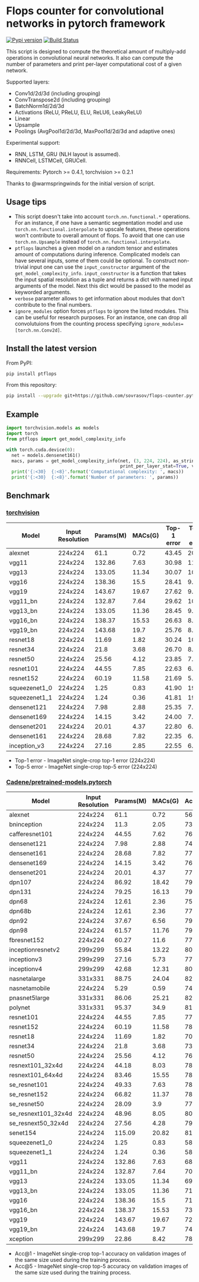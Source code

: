 # Flops counter for convolutional networks in pytorch framework
[![Pypi version](https://img.shields.io/pypi/v/ptflops.svg)](https://pypi.org/project/ptflops/)
[![Build Status](https://travis-ci.com/sovrasov/flops-counter.pytorch.svg?branch=master)](https://travis-ci.com/sovrasov/flops-counter.pytorch)

This script is designed to compute the theoretical amount of multiply-add operations
in convolutional neural networks. It also can compute the number of parameters and
print per-layer computational cost of a given network.

Supported layers:
- Conv1d/2d/3d (including grouping)
- ConvTranspose2d (including grouping)
- BatchNorm1d/2d/3d
- Activations (ReLU, PReLU, ELU, ReLU6, LeakyReLU)
- Linear
- Upsample
- Poolings (AvgPool1d/2d/3d, MaxPool1d/2d/3d and adaptive ones)

Experimental support:
- RNN, LSTM, GRU (NLH layout is assumed).
- RNNCell, LSTMCell, GRUCell.

Requirements: Pytorch >= 0.4.1, torchvision >= 0.2.1

Thanks to @warmspringwinds for the initial version of script.

## Usage tips

- This script doesn't take into account `torch.nn.functional.*` operations. For an instance, if one have a semantic segmentation model and use `torch.nn.functional.interpolate` to upscale features, these operations won't contribute to overall amount of flops. To avoid that one can use `torch.nn.Upsample` instead of `torch.nn.functional.interpolate`.
- `ptflops` launches a given model on a random tensor and estimates amount of computations during inference. Complicated models can have several inputs, some of them could be optional. To construct non-trivial input one can use the `input_constructor` argument of the `get_model_complexity_info`. `input_constructor` is a function that takes the input spatial resolution as a tuple and returns a dict with named input arguments of the model. Next this dict would be passed to the model as keyworded arguments.
- `verbose` parameter allows to get information about modules that don't contribute to the final numbers.
- `ignore_modules` option forces `ptflops` to ignore the listed modules. This can be useful
for research purposes. For an instance, one can drop all convolutuions from the counting process
specifying `ignore_modules=[torch.nn.Conv2d]`.

## Install the latest version
From PyPI:
```bash
pip install ptflops
```

From this repository:
```bash
pip install --upgrade git+https://github.com/sovrasov/flops-counter.pytorch.git
```

## Example
```python
import torchvision.models as models
import torch
from ptflops import get_model_complexity_info

with torch.cuda.device(0):
  net = models.densenet161()
  macs, params = get_model_complexity_info(net, (3, 224, 224), as_strings=True,
                                           print_per_layer_stat=True, verbose=True)
  print('{:<30}  {:<8}'.format('Computational complexity: ', macs))
  print('{:<30}  {:<8}'.format('Number of parameters: ', params))
```

## Benchmark

### [torchvision](https://pytorch.org/docs/1.0.0/torchvision/models.html)

Model         | Input Resolution | Params(M) | MACs(G) | Top-1 error | Top-5 error
---           |---               |---        |---      |---          |---
alexnet       |224x224           | 61.1      | 0.72    | 43.45       | 20.91
vgg11         |224x224           | 132.86    | 7.63    | 30.98       | 11.37
vgg13         |224x224           | 133.05    | 11.34   | 30.07       | 10.75
vgg16         |224x224           | 138.36    | 15.5    | 28.41       | 9.62
vgg19         |224x224           | 143.67    | 19.67   | 27.62       | 9.12
vgg11_bn      |224x224           | 132.87    | 7.64    | 29.62       | 10.19
vgg13_bn      |224x224           | 133.05    | 11.36   | 28.45       | 9.63
vgg16_bn      |224x224           | 138.37    | 15.53   | 26.63       | 8.50
vgg19_bn      |224x224           | 143.68    | 19.7    | 25.76       | 8.15
resnet18      |224x224           | 11.69     | 1.82    | 30.24       | 10.92
resnet34      |224x224           | 21.8      | 3.68    | 26.70       | 8.58
resnet50      |224x224           | 25.56     | 4.12    | 23.85       | 7.13
resnet101     |224x224           | 44.55     | 7.85    | 22.63       | 6.44
resnet152     |224x224           | 60.19     | 11.58   | 21.69       | 5.94
squeezenet1_0 |224x224           | 1.25      | 0.83    | 41.90       | 19.58
squeezenet1_1 |224x224           | 1.24      | 0.36    | 41.81       | 19.38
densenet121   |224x224           | 7.98      | 2.88    | 25.35       | 7.83
densenet169   |224x224           | 14.15     | 3.42    | 24.00       | 7.00
densenet201   |224x224           | 20.01     | 4.37    | 22.80       | 6.43
densenet161   |224x224           | 28.68     | 7.82    | 22.35       | 6.20
inception_v3  |224x224           | 27.16     | 2.85    | 22.55       | 6.44

* Top-1 error - ImageNet single-crop top-1 error (224x224)
* Top-5 error - ImageNet single-crop top-5 error (224x224)

### [Cadene/pretrained-models.pytorch](https://github.com/Cadene/pretrained-models.pytorch)

Model               | Input Resolution | Params(M) | MACs(G)     | Acc@1       | Acc@5
---                 |---               |---        |---          |---          |---
alexnet             | 224x224          | 61.1      | 0.72        | 56.432      | 79.194
bninception         | 224x224          | 11.3      | 2.05        | 73.524      | 91.562
cafferesnet101      | 224x224          | 44.55     | 7.62        | 76.2        | 92.766
densenet121         | 224x224          | 7.98      | 2.88        | 74.646      | 92.136
densenet161         | 224x224          | 28.68     | 7.82        | 77.56       | 93.798
densenet169         | 224x224          | 14.15     | 3.42        | 76.026      | 92.992
densenet201         | 224x224          | 20.01     | 4.37        | 77.152      | 93.548
dpn107              | 224x224          | 86.92     | 18.42       | 79.746      | 94.684
dpn131              | 224x224          | 79.25     | 16.13       | 79.432      | 94.574
dpn68               | 224x224          | 12.61     | 2.36        | 75.868      | 92.774
dpn68b              | 224x224          | 12.61     | 2.36        | 77.034      | 93.59
dpn92               | 224x224          | 37.67     | 6.56        | 79.4        | 94.62
dpn98               | 224x224          | 61.57     | 11.76       | 79.224      | 94.488
fbresnet152         | 224x224          | 60.27     | 11.6        | 77.386      | 93.594
inceptionresnetv2   | 299x299          | 55.84     | 13.22       | 80.17       | 95.234
inceptionv3         | 299x299          | 27.16     | 5.73        | 77.294      | 93.454
inceptionv4         | 299x299          | 42.68     | 12.31       | 80.062      | 94.926
nasnetalarge        | 331x331          | 88.75     | 24.04       | 82.566      | 96.086
nasnetamobile       | 224x224          | 5.29      | 0.59        | 74.08       | 91.74
pnasnet5large       | 331x331          | 86.06     | 25.21       | 82.736      | 95.992
polynet             | 331x331          | 95.37     | 34.9        | 81.002      | 95.624
resnet101           | 224x224          | 44.55     | 7.85        | 77.438      | 93.672
resnet152           | 224x224          | 60.19     | 11.58       | 78.428      | 94.11
resnet18            | 224x224          | 11.69     | 1.82        | 70.142      | 89.274
resnet34            | 224x224          | 21.8      | 3.68        | 73.554      | 91.456
resnet50            | 224x224          | 25.56     | 4.12        | 76.002      | 92.98
resnext101_32x4d    | 224x224          | 44.18     | 8.03        | 78.188      | 93.886
resnext101_64x4d    | 224x224          | 83.46     | 15.55       | 78.956      | 94.252
se_resnet101        | 224x224          | 49.33     | 7.63        | 78.396      | 94.258
se_resnet152        | 224x224          | 66.82     | 11.37       | 78.658      | 94.374
se_resnet50         | 224x224          | 28.09     | 3.9         | 77.636      | 93.752
se_resnext101_32x4d | 224x224          | 48.96     | 8.05        | 80.236      | 95.028
se_resnext50_32x4d  | 224x224          | 27.56     | 4.28        | 79.076      | 94.434
senet154            | 224x224          | 115.09    | 20.82       | 81.304      | 95.498
squeezenet1_0       | 224x224          | 1.25      | 0.83        | 58.108      | 80.428
squeezenet1_1       | 224x224          | 1.24      | 0.36        | 58.25       | 80.8
vgg11               | 224x224          | 132.86    | 7.63        | 68.97       | 88.746
vgg11_bn            | 224x224          | 132.87    | 7.64        | 70.452      | 89.818
vgg13               | 224x224          | 133.05    | 11.34       | 69.662      | 89.264
vgg13_bn            | 224x224          | 133.05    | 11.36       | 71.508      | 90.494
vgg16               | 224x224          | 138.36    | 15.5        | 71.636      | 90.354
vgg16_bn            | 224x224          | 138.37    | 15.53       | 73.518      | 91.608
vgg19               | 224x224          | 143.67    | 19.67       | 72.08       | 90.822
vgg19_bn            | 224x224          | 143.68    | 19.7        | 74.266      | 92.066
xception            | 299x299          | 22.86     | 8.42        | 78.888      | 94.292

* Acc@1 - ImageNet single-crop top-1 accuracy on validation images of the same size used during the training process.
* Acc@5 - ImageNet single-crop top-5 accuracy on validation images of the same size used during the training process.
